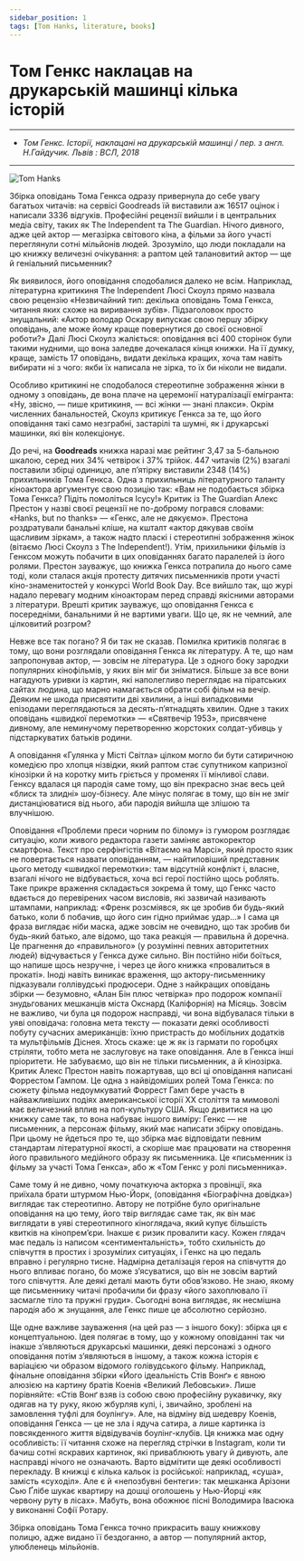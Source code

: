 ```yaml
---
sidebar_position: 1
tags: [Tom Hanks, literature, books]
---
```

# Том Генкс наклацав на друкарській машинці кілька історій
---
* *Том Генкс. Історії, наклацані на друкарській машинці / пер. з англ. Н.Гайдучик. Львів : ВСЛ, 2018*
---

![Tom Hanks](/img/litakcent/typewriter.jpeg "Tom Hanks")

Збірка оповідань Тома Генкса одразу привернула до себе увагу багатьох читачів: на сервісі Goodreads їй виставили аж 16517 оцінок і написали 3336 відгуків. Професійні рецензії вийшли і в центральних медіа світу, таких як The Independent та The Guardian. Нічого дивного, адже цей актор — мегазірка світового кіна, а фільми за його участі переглянули сотні мільйонів людей. Зрозуміло, що люди покладали на цю книжку величезні очікування: а раптом цей талановитий актор — ще й геніальний письменник?  

Як виявилося, його оповідання сподобалися далеко не всім. Наприклад, літературна критикиня The Independent Люсі Скоулз прямо назвала свою рецензію «Незвичайний тип: декілька оповідань Тома Генкса, читання яких схоже на виривання зубів». Підзаголовок просто знущальний: «Актор володар Оскару випускає свою першу збірку оповідань, але може йому краще повернутися до своєї основної роботи?» Далі Люсі Скоулз жаліється: оповідання всі 400 сторінок були такими нудними, що вона заледве дочекалася кінця книжки. На її думку, краще, замість 17 оповідань, видати декілька кращих, хоча там навіть вибирати ні з чого: якби їх написала не зірка, то їх би ніколи не видали.

Особливо критикині не сподобалося стереотипне зображення жінки в одному з оповідань, де вона плаче на церемонії натуралізації емігранта: «Ну, звісно, — пише критикиня, — всі жінки — знані плакси». Окрім численних банальностей, Скоулз критикує Генкса за те, що його оповідання такі само незграбні, застарілі та шумні, як і друкарські машинки, які він колекціонує.

До речі, на **Goodreads** книжка наразі має рейтинг 3,47 за 5-бальною шкалою, серед них 34% четвірок і 37% трійок. 447 читачів (2%) взагалі поставили збірці одиницю, але п’ятірку виставили 2348 (14%) прихильників Тома Генкса. Одна з прихильниць літературного таланту кіноактора аргументує свою позицію так: «Вам не подобається збірка Тома Генкса? Підіть помоліться Ісусу!»
Критик із The Guardian Алекс Престон у назві своєї рецензії не по-доброму погрався словами: «Hanks, but no thanks» — «Генкс, але не дякуємо». Престона роздратували банальні кліше, на кшталт «актор дякував своїм щасливим зіркам», а також надто пласкі і стереотипні зображення жінок (вітаємо Люсі Скоулз з The Independent!). Утім, прихильники фільмів із Генксом можуть побачити в цих оповіданнях багато паралелей із його ролями. Престон зауважує, що книжка Генкса потрапила до нього саме тоді, коли сталася акція протесту дитячих письменників проти участі кіно-знаменитостей у конкурсі World Book Day. Все вийшло так, що журі надало перевагу модним кіноакторам перед справді якісними авторами з літератури. Врешті критик зауважує, що оповідання Генкса є посередніми, банальними й не вартими уваги. Що це, як не чемний, але цілковитий розгром?

Невже все так погано? Я би так не сказав. Помилка критиків полягає в тому, що вони розглядали оповідання Генкса як літературу. А те, що нам запропонував актор, — зовсім не література. Це з одного боку зародки популярних кінофільмів, у яких він міг би зніматися. Більше за все вони нагадують уривки із картин, які наполегливо переглядає на піратських сайтах людина, що марно намагається обрати собі фільм на вечір. Деяким не шкода присвятити дві хвилини, а інші випадковими епізодами переглядаються за десять-п’ятнадцять хвилин. Одне з таких оповідань «швидкої перемотки» — «Святвечір 1953», присвячене дивному, але неминучому перетворенню жорстоких солдат-убивць у підстаркуватих батьків родини.

А оповідання «Гулянка у Місті Світла» цілком могло би бути сатиричною комедією про хлопця нізвідки, який раптом стає супутником капризної кінозірки й на коротку мить гріється у променях її мінливої слави. Генксу вдалася ця пародія саме тому, що він прекрасно знає весь цей «блиск та злидні» шоу-бізнесу. Але мінус полягає в тому, що він не зміг дистанціюватися від нього, аби пародія вийшла ще злішою та влучнішою.

Оповідання «Проблеми преси чорним по білому» із гумором розглядає ситуацію, коли живого редактора газети заміняє автокоректор смартфона. Текст про серфінгістів «Вітаємо на Марсі», який просто язик не повертається назвати оповіданням, — найтиповіший представник цього методу «швидкої перемотки»: там відсутній конфлікт і, власне, взагалі нічого не відбувається, хоча всі герої постійно щось роблять. Таке прикре враження складається зокрема й тому, що Генкс часто вдається до перевірених часом висловів, які зазвичай називають штампами, наприклад: «Френк розсміявся, як це зробив би будь-який батько, коли б побачив, що його син гідно приймає удар…» І сама ця фраза виглядає ніби маска, адже зовсім не очевидно, що так зробив би будь-який батько, але відомо, що така реакція — правильна й доречна. Це прагнення до «правильного» (у розумінні певних авторитетних людей) відчувається у Генкса дуже сильно. Він постійно ніби боїться, що напише щось незручне, і через це його книжка «провалиться в прокаті». Іноді навіть виникає враження, що актору-письменнику підказували голлівудські продюсери.
Одне з найкращих оповідань збірки — безумовно, «Алан Бін плюс четвірка» про подорож компанії знудьгованих мешканців міста Окснард (Каліфорнія) на Місяць. Зовсім не важливо, чи була ця подорож насправді, чи вона відбувалася тільки в уяві оповідача: головна мета тексту — показати деякі особливості побуту сучасних американців: їхню пристрасть до мобільних додатків та мультфільмів Діснея. Хтось скаже: це ж як із гармати по горобцях стріляти, тобто мета не заслуговує на таке оповідання. Але в Генкса інші пріоритети. Не забуваємо, що він не тільки письменник, а й кінозірка. Критик Алекс Престон навіть пожартував, що всі ці оповідання написані Форрестом Гампом. Це одна з найвідоміших ролей Тома Генкса: по сюжету фільма недоумкуватий Форрест Гамп бере участь в найважливіших подіях американської історії XX століття та мимоволі має величезний вплив на поп-культуру США. Якщо дивитися на цю книжку саме так, то вона набуває іншого виміру: Генкс — не письменник, а персонаж фільму, який має написати збірку оповідань. При цьому не йдеться про те, що збірка має відповідати певним стандартам літературної якості, а скоріше має працювати на створення його правильного медійного образу як письменника. Це «письменник із фільму за участі Тома Генкса», або ж «Том Генкс у ролі письменника».

Саме тому й не дивно, чому початкуюча акторка з провінції, яка приїхала брати штурмом Нью-Йорк, (оповідання «Біографічна довідка») виглядає так стереотипно. Автору не потрібне було оригінальне оповідання на цю тему, його твір виглядає саме так, як він має виглядати в уяві стереотипного кіноглядача, який купує більшість квитків на кінопрем’єри. Інакше є ризик провалити касу. Кожен глядач має педаль із написом «сентиментальність», тобто схильність до співчуття в простих і зрозумілих ситуаціях, і Генкс на цю педаль вправно і регулярно тисне. Надмірна деталізація героя на співчуття до нього впливає погано, бо може з’ясуватися, що він не зовсім вартий того співчуття. Але деякі деталі мають бути обов’язково. Не знаю, якому ще письменнику читачі пробачили би фразу «його захоплювало її засмагле тіло та пружні груди». Сьогодні вона виглядає, як несмішна пародія або ж знущання, але Генкс пише це абсолютно серйозно.

Ще одне важливе зауваження (на цей раз — з іншого боку): збірка ця є концептуальною. Ідея полягає в тому, що у кожному оповіданні так чи інакше з’являються друкарські машинки, деякі персонажі з одного оповідання потім з’являються в іншому, а також кожна історія є варіацією чи образом відомого голівудського фільму. Наприклад, фінальне оповідання збірки «Його ідеальність Стів Вонґ» є явною алюзією на картину братів Коенів «Великий Лебовськи». Лише порівняйте: «Стів Вонґ взяв із собою свою професійну рукавичку, яку одягав на ту руку, якою жбурляв кулі, і, звичайно, зроблені на замовлення туфлі для боулінгу». Але, на відміну від шедевру Коенів, оповідання Генкса — це не зла і ядуча сатира, а лише картинка із повсякденного життя відвідувачів боулінг-клубів. Ця книжка має одну особливість: її читання схоже на перегляд стрічки в Instagram, коли ти бачиш сотні яскравих картинок, які приваблюють увагу й дивують, але насправді нічого не означають.
Варто відмітити ще деякі особливості перекладу. В книжці є кілька кальок із російської: наприклад, «суша», замість «суходіл». Але є й «непозбувні бентеги»: так мешканка Арізони Сью Ґлібе шукає квартиру на дошці оголошень у Нью-Йорці «як червону руту в лісах». Мабуть, вона обожнює пісні Володимира Івасюка у виконанні Софії Ротару.

Збірка оповідань Тома Генкса точно прикрасить вашу книжкову полицю, адже видано її бездоганно, а автор — популярний актор, улюбленець мільйонів.
